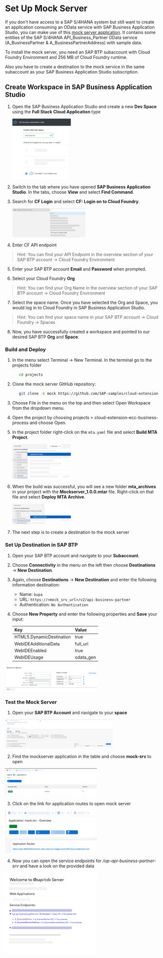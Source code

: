 # Set Up Mock Server

If you don't have access to a SAP S/4HANA system but still want to create an application consuming an OData service with SAP Business Application Studio, you can make use of this [mock server application](https://github.com/SAP-samples/cloud-extension-ecc-business-process/blob/mock/README.md). It contains some entities of the SAP S/4HANA API_Business_Partner OData service (A_BusinessPartner & A_BusinessPartnerAddress) with sample data.

To install the mock server, you need an SAP BTP subaccount with Cloud Foundry Environment and 256 MB of Cloud Foundry runtime.

Also you have to create a destination to the mock service in the same subaccount as your SAP Business Application Studio subscription.

## Create Workspace in SAP Business Application Studio

1. Open the SAP Business Application Studio and create a new **Dev Space** using the **Full Stack Cloud Application** type

   <img src="././images/mock_server_1.png" width="40%">

2. Switch to the tab where you have opened **SAP Business Application Studio**. In the tabs, choose **View** and select **Find Command**.

3. Search for **CF Login** and select **CF: Login on to Cloud Foundry**.

   <img src="././images/mock_server_2.png" width="50%">

4. Enter CF API endpoint

> Hint: You can find your API Endpoint in the overview section of your SAP BTP account  &rarr; Cloud Foundry Environment

5. Enter your SAP BTP account **Email** and **Password** when prompted.

6. Select your Cloud Foundry **Org**

> Hint: You can find your Org Name in the overview section of your SAP BTP account &rarr; Cloud Foundry Environment

7. Select the space name. Once you have selected the Org and Space, you would log in to Cloud Foundry in SAP Business Application Studio.

> Hint: You can find your space name in your SAP BTP account  &rarr; Cloud Foundry  &rarr; Spaces

8. Now, you have successfully created a workspace and pointed to our desired SAP BTP **Org** and **Space**.


### Build and Deploy

1. In the menu select Terminal  &rarr;  New Terminal. In the terminal go to the projects folder
   
   ```bash
      cd projects
   ```

2. Clone the mock server GitHub repository:

   ```bash
      git clone -b mock https://github.com/SAP-samples/cloud-extension-ecc-business-process.git
   ``` 
3. Choose File in the menu on the top and then select Open Workspace from the dropdown menu.

4. Open the project by choosing projects > cloud-extension-ecc-business-process and choose Open.

3. In the project folder right-click on the `mta.yaml` file and select **Build MTA Project**.

   <img src="././images/mock_server_5.png" width="40%">

4. When the build was successful, you will see a new folder **mta_archives** in your project with the **Mockserver_1.0.0.mtar** file. Right-click on that file and select **Deploy MTA Archive**.

   <img src="././images/mock_server_6.png" width="40%">
   
5. The next step is to create a destination to the mock server


### Set Up Destination in SAP BTP

1. Open your SAP BTP account and navigate to your **Subaccount**.

2. Choose **Connectivity** in the menu on the left then choose **Destinations** &rarr; **New Destination**.

3. Again, choose **Destinations** &rarr; **New Destination** and enter the following information destination:

    - Name: `bupa`
    - URL: `https://<mock_srv_url>/v2/api-business-partner`
    - Authentication: `No Authentication`


4. Choose **New Property** and enter the following properties and **Save** your input:

      | Key        | Value       |
      | ----------- | ----------- |
      | HTML5.DynamicDestination     | true       |
      | WebIDEAdditionalData | full_url       |
      | WebIDEEnabled      | true      |
      | WebIDEUsage     | odata_gen       |
      
  <img src="././images/mock_server_7.png" width="60%">
 

### Test the Mock Server

1. Open your **SAP BTP Account** and navigate to your **space**
    
 <img src="././images/mock_1.png" width="70%">

2. Find the mockserver application in the table and choose **mock-srv** to open

 <img src="././images/mock_2.png" width="60%">

3. Click on the link for application routes to open mock server

 <img src="././images/mock_3.png" width="60%">

4. Now you can open the service endpoints for */op-api-business-partner-srv* and have a look on the provided data

 <img src="././images/mock_4.png" width="60%">
